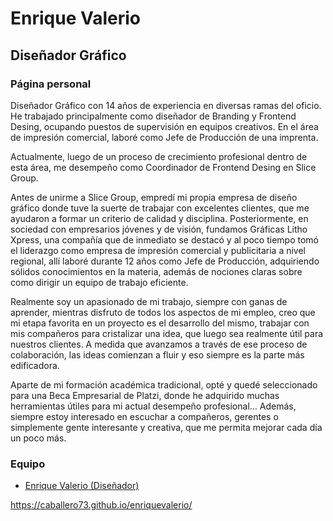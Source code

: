 # Enrique Valerio
## Diseñador Gráfico

### Página personal

Diseñador Gráfico con 14 años de experiencia en diversas ramas del oficio. He trabajado principalmente como diseñador de Branding y Frontend Desing, ocupando puestos de supervisión en equipos creativos. En el área de impresión comercial, laboré como Jefe de Producción de una imprenta.

Actualmente, luego de un proceso de crecimiento profesional dentro de esta área, me desempeño como Coordinador de Frontend Desing en Slice Group.

Antes de unirme a Slice Group, empredí mi propia empresa de diseño gráfico donde tuve la suerte de trabajar con excelentes clientes, que me ayudaron a formar un criterio de calidad y disciplina. Posteriormente, en sociedad con empresarios jóvenes y de visión, fundamos Gráficas Litho Xpress, una compañía que de inmediato se destacó y al poco tiempo tomó el liderazgo como empresa de impresión comercial y publicitaria a nivel regional, allí laboré durante 12 años como Jefe de Producción, adquiriendo sólidos conocimientos en la materia, además de nociones claras sobre como dirigir un equipo de trabajo eficiente.

Realmente soy un apasionado de mi trabajo, siempre con ganas de aprender, mientras disfruto de todos los aspectos de mi empleo, creo que mi etapa favorita en un proyecto es el desarrollo del mismo, trabajar con mis compañeros para cristalizar una idea, que luego sea realmente útil para nuestros clientes. A medida que avanzamos a través de ese proceso de colaboración, las ideas comienzan a fluir y eso siempre es la parte más edificadora.

Aparte de mi formación académica tradicional, opté y quedé seleccionado para una Beca Empresarial de Platzi, donde he adquirido muchas herramientas útiles para mi actual desempeño profesional… Además, siempre estoy interesado en escuchar a compañeros, gerentes o simplemente gente interesante y creativa, que me permita mejorar cada día un poco más.

### Equipo
* [Enrique Valerio (Diseñador)](https://caballero73.github.io/enriquevalerio/ "Enrique Valerio - Diseñador")

https://caballero73.github.io/enriquevalerio/